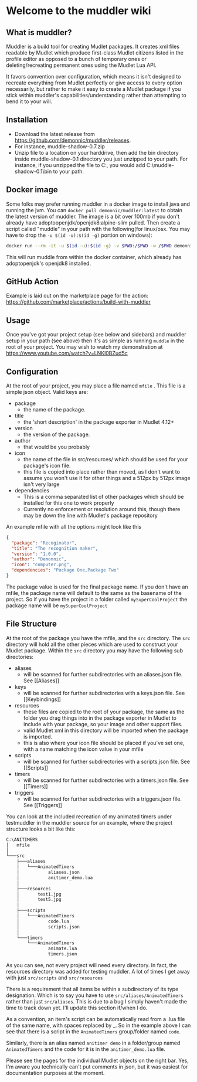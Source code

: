 # Welcome to the muddler wiki

## What is muddler?

Muddler is a build tool for creating Mudlet packages. It creates xml files readable by Mudlet which produce first-class Mudlet citizens listed in the profile editor as opposed to a bunch of temporary ones or deleting/recreating permanent ones using the Mudlet Lua API.

It favors convention over configuration, which means it isn't designed to recreate everything from Mudlet perfectly or give access to every option necessarily, but rather to make it easy to create a Mudlet package if you stick within muddler's capabilities/understanding rather than attempting to bend it to your will.

## Installation

* Download the latest release from <https://github.com/demonnic/muddler/releases>.
* For instance, muddle-shadow-0.7.zip
* Unzip file to a location on your harddrive, then add the bin directory inside muddle-shadow-0.1 directory you just unzipped to your path. For instance, if you unzipped the file to C:, you would add C:\muddle-shadow-0.1\bin to your path.

## Docker image

Some folks may prefer running muddler in a docker image to install java and running the jvm. You can `docker pull demonnic/muddler:latest` to obtain the latest version of muddler. The image is a bit over 100mb if you don't already have adoptoopenjdk/openjdk8:alpine-slim pulled. Then create a script called "muddle" in your path with the following(for linux/osx. You may have to drop the `-u $(id -u):$(id -g)` portion on windows):

```bash
docker run --rm -it -u $(id -u):$(id -g) -v $PWD:/$PWD -w /$PWD demonnic/muddler
```

This will run muddle from within the docker container, which already has adoptopenjdk's openjdk8 installed.

## GitHub Action

Example is laid out on the marketplace page for the action: <https://github.com/marketplace/actions/build-with-muddler>

## Usage

Once you've got your project setup (see below and sidebars) and muddler setup in your path (see above) then it's as simple as running `muddle` in the root of your project.
You may wish to watch my demonstration at <https://www.youtube.com/watch?v=LNKl0BZud5c>

## Configuration

At the root of your project, you may place a file named `mfile` . This file is a simple json object. Valid keys are:

* package
  * the name of the package.
* title
  * the 'short description' in the package exporter in Mudlet 4.12+
* version
  * the version of the package.
* author
  * that would be you probably
* icon
  * the name of the file in src/resources/ which should be used for your package's icon file.
  * this file is copied into place rather than moved, as I don't want to assume you won't use it for other things and a 512px by 512px image isn't very large
* dependencies
  * This is a comma separated list of other packages which should be installed for this one to work properly
  * Currently no enforcement or resolution around this, though there may be down the line with Mudlet's package repository

An example mfile with all the options might look like this

```json
{
  "package": "Recoginator",
  "title": "The recognition maker",
  "version": "1.0.0",
  "author": "Demonnic",
  "icon": "computer.png",
  "dependencies": "Package One,Package Two"
}
```

The package value is used for the final package name. If you don't have an mfile, the package name will default to the same as the basename of the project. So if you have the project in a folder called `mySuperCoolProject` the package name will be `mySuperCoolProject`

## File Structure

At the root of the package you have the mfile, and the `src` directory. The `src` directory will hold all the other pieces which are used to construct your Mudlet package. Within the `src` directory you may have the following sub directories:

* aliases
  * will be scanned for further subdirectories with an aliases.json file. See [[Aliases]]
* keys
  * will be scanned for further subdirectories with a keys.json file. See [[Keybindings]]
* resources
  * these files are copied to the root of your package, the same as the folder you drag things into in the package exporter in Mudlet to include with your package, so your image and other support files.
  * valid Mudlet xml in this directory will be imported when the package is imported.
  * this is also where your icon file should be placed if you've set one, with a name matching the icon value in your mfile
* scripts
  * will be scanned for further subdirectories with a scripts.json file. See [[Scripts]]
* timers
  * will be scanned for further subdirectories with a timers.json file. See [[Timers]]
* triggers
  * will be scanned for further subdirectories with a triggers.json file. See [[Triggers]]

You can look at the included recreation of my animated timers under testmuddler in the muddler source for an example, where the project structure looks a bit like this:

```txt
C:\ANITIMERS
│   mfile
│
└───src
    ├───aliases
    │   └───AnimatedTimers
    │           aliases.json
    │           anitimer_demo.lua
    │
    ├───resources
    │       test1.jpg
    │       test5.jpg
    │
    ├───scripts
    │   └───AnimatedTimers
    │           code.lua
    │           scripts.json
    │
    └───timers
        └───AnimatedTimers
                animate.lua
                timers.json
```

As you can see, not every project will need every directory. In fact, the resources directory was added for testing muddler. A lot of times I get away with just `src/scripts` and `src/resources`

There is a requirement that all items be within a subdirectory of its type designation. Which is to say you have to use `src/aliases/AnimatedTimers` rather than just `src/aliases`. This is due to a bug I simply haven't made the time to track down yet. I'll update this section if/when I do.

As a convention, an item's script can be automatically read from a .lua file of the same name, with spaces replaced by _. So in the example above I can see that there is a script in the `AnimatedTimers` group/folder named `code`.

Similarly, there is an alias named `anitimer demo` in a folder/group named `AnimatedTimers` and the code for it is in the `anitimer_demo.lua` file.

Please see the pages for the individual Mudlet objects on the right bar. Yes, I'm aware you technically can't put comments in json, but it was easiest for documentation purposes at the moment.
